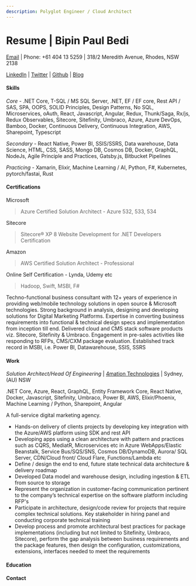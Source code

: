 ```yaml
---
description: Polyglot Engineer / Cloud Architect
---
```


# Resume \| Bipin Paul Bedi

[Email](mailto:bipinpaulbedi@gmail.com) \| Phone: +61 404 13 5259 \| 318/2 Meredith Avenue, Rhodes, NSW 2138

[LinkedIn](www.linkedin.com/in/bipinpaulbedi) \| [Twitter](https://twitter.com/bipinpaulbedi) \| [Github](https://github.com/bipinpaulbedi) \| [Blog](https://www.bipinpaulbedi.com)

#### Skills

_Core_ - .NET Core, T-SQL / MS SQL Server, .NET, EF / EF core, Rest API / SAS, SPA, OOPS, SOLID Principles, Design Patterns, No SQL, Microservices, oAuth, React, Javascript, Angular, Redux, Thunk/Saga, Rx/js, Redux Observables, Sitecore, Sitefinity, Umbraco, Azure, Azure DevOps, Bamboo, Docker, Continuous Delivery, Continuous Integration, AWS, Sharepoint, Typescript

_Secondary_ - React Native, Power BI, SSIS/SSRS, Data warehouse, Data Science, HTML, CSS, SASS, Mongo DB, Cosmos DB, Docker, GraphQL, NodeJs, Agile Principle and Practices, Gatsby.js, Bitbucket Pipelines

_Practicing_ - Xamarin, Elixir, Machine Learning / AI, Python, F\#, Kubernetes, pytorch/fastai, Rust

#### Certifications

Microsoft

> Azure Certified Solution Architect - Azure 532, 533, 534

Sitecore

> Sitecore® XP 8 Website Development for .NET Developers Certification

Amazon

> AWS Certified Solution Architect - Professional

Online Self Certification - Lynda, Udemy etc

> Hadoop, Swift, MSBI, F\#

Techno-functional business consultant with 12+ years of experience in providing web/mobile technology solutions in open source & Microsoft technologies. Strong background in analysis, designing and developing solutions for Digital Marketing Platforms. Expertise in converting business requirements into functional & technical design specs and implementation from inception till end. Delivered cloud and CMS stack software products viz. Sitecore, Sitefinity & Umbraco. Engagement in pre-sales activities like responding to RFPs, CMS/CXM package evaluation. Established track record in MSBI, i.e. Power BI, Datawarehouse, SSIS, SSRS

#### Work

_Solution Architect/Head Of Engineering_ \| [4mation Technologies](https://4mation.com.au) \| Sydney, \(AU\) NSW

.NET Core, Azure, React, GraphQL, Entity Framework Core, React Native, Docker, Javascript, Sitefinity, Umbraco, Power BI, AWS, Elixir/Phoenix, Machine Learning / Python, Sharepoint, Angular

A full-service digital marketing agency.

* Hands-on delivery of clients projects by developing key integration with the Azure/AWS platform using SDK and rest API
* Developing apps using a clean architecture with pattern and practices such as CQRS, MediatR, Microservices etc in Azure WebApps/Elastic Beanstalk, Service Bus/SQS/SNS, Cosmos DB/DynamoDB, Aurora/ SQL Server, CDN/Cloud front/ Cloud Flare, Functions/Lambda etc
* Define / design the end to end, future state technical data architecture & delivery roadmap
* Developed Data model and warehouse design, including ingestion & ETL from source to storage
* Represent the organization in customer-facing communication pertinent to the company’s technical expertise on the software platform including RFP's
* Participate in architecture, design/code review for projects that require complex technical solutions. Key stakeholder in hiring panel and conducting corporate technical training
* Develop process and promote architectural best practices for package implementations \(including but not limited to Sitefinity, Umbraco, Sitecore\), perform the gap analysis between business requirements and the package features, then design the configuration, customizations, extensions, interfaces needed to meet the requirements

#### Education

#### Contact



